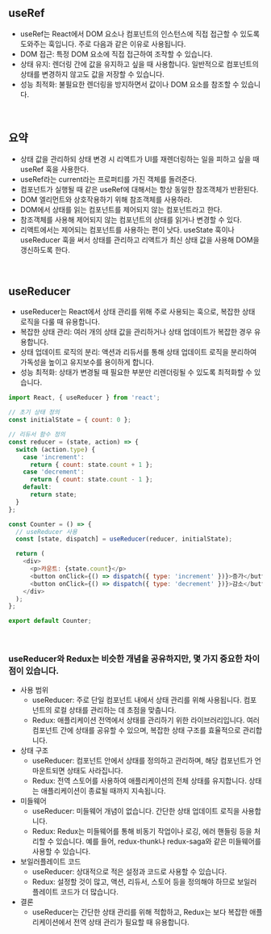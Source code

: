 ## useRef
- useRef는 React에서 DOM 요소나 컴포넌트의 인스턴스에 직접 접근할 수 있도록 도와주는 훅입니다. 주로 다음과 같은 이유로 사용됩니다.
- DOM 접근: 특정 DOM 요소에 직접 접근하여 조작할 수 있습니다.
- 상태 유지: 렌더링 간에 값을 유지하고 싶을 때 사용합니다. 일반적으로 컴포넌트의 상태를 변경하지 않고도 값을 저장할 수 있습니다.
- 성능 최적화: 불필요한 렌더링을 방지하면서 값이나 DOM 요소를 참조할 수 있습니다.
<br/>

## 요약
- 상태 값을 관리하되 상태 변경 시 리액트가 UI를 재렌더링하는 일을 피하고 싶을 때 useRef 훅을 사용한다.
- useRef라는 current라는 프로퍼티를 가진 객체를 돌려준다.
- 컴포넌트가 실행될 때 같은 useRef에 대해서는 항상 동일한 참조객체가 반환된다.
- DOM 엘리먼트와 상호작용하기 위해 참조객체를 사용하라.
- DOM에서 상태를 읽는 컴포넌트를 제어되지 않는 컴포넌트라고 한다.
- 참조객체를 사용해 제어되지 않는 컴포넌트의 상태를 읽거나 변경할 수 있다.
- 리액트에서는 제어되는 컴포넌트를 사용하는 편이 낫다. useState 훅이나 useReducer 훅을 써서 상태를 관리하고 리액트가 최신 상태 값을 사용해 DOM을 갱신하도록 한다.
<br/>

## useReducer
- useReducer는 React에서 상태 관리를 위해 주로 사용되는 훅으로, 복잡한 상태 로직을 다룰 때 유용합니다.
- 복잡한 상태 관리: 여러 개의 상태 값을 관리하거나 상태 업데이트가 복잡한 경우 유용합니다.
- 상태 업데이트 로직의 분리: 액션과 리듀서를 통해 상태 업데이트 로직을 분리하여 가독성을 높이고 유지보수를 용이하게 합니다.
- 성능 최적화: 상태가 변경될 때 필요한 부분만 리렌더링될 수 있도록 최적화할 수 있습니다.
```js
import React, { useReducer } from 'react';

// 초기 상태 정의
const initialState = { count: 0 };

// 리듀서 함수 정의
const reducer = (state, action) => {
  switch (action.type) {
    case 'increment':
      return { count: state.count + 1 };
    case 'decrement':
      return { count: state.count - 1 };
    default:
      return state;
  }
};

const Counter = () => {
  // useReducer 사용
  const [state, dispatch] = useReducer(reducer, initialState);

  return (
    <div>
      <p>카운트: {state.count}</p>
      <button onClick={() => dispatch({ type: 'increment' })}>증가</button>
      <button onClick={() => dispatch({ type: 'decrement' })}>감소</button>
    </div>
  );
};

export default Counter;
```
<br/>

### useReducer와 Redux는 비슷한 개념을 공유하지만, 몇 가지 중요한 차이점이 있습니다.
- 사용 범위
    - useReducer: 주로 단일 컴포넌트 내에서 상태 관리를 위해 사용됩니다. 컴포넌트의 로컬 상태를 관리하는 데 초점을 맞춥니다.
    - Redux: 애플리케이션 전역에서 상태를 관리하기 위한 라이브러리입니다. 여러 컴포넌트 간에 상태를 공유할 수 있으며, 복잡한 상태 구조를 효율적으로 관리합니다.
- 상태 구조
    - useReducer: 컴포넌트 안에서 상태를 정의하고 관리하며, 해당 컴포넌트가 언마운트되면 상태도 사라집니다.
    - Redux: 전역 스토어를 사용하여 애플리케이션의 전체 상태를 유지합니다. 상태는 애플리케이션이 종료될 때까지 지속됩니다.
- 미들웨어
    - useReducer: 미들웨어 개념이 없습니다. 간단한 상태 업데이트 로직을 사용합니다.
    - Redux: Redux는 미들웨어를 통해 비동기 작업이나 로깅, 에러 핸들링 등을 처리할 수 있습니다. 예를 들어, redux-thunk나 redux-saga와 같은 미들웨어를 사용할 수 있습니다.
- 보일러플레이트 코드
    - useReducer: 상대적으로 적은 설정과 코드로 사용할 수 있습니다.
    - Redux: 설정할 것이 많고, 액션, 리듀서, 스토어 등을 정의해야 하므로 보일러플레이트 코드가 더 많습니다.
- 결론
    - useReducer는 간단한 상태 관리를 위해 적합하고, Redux는 보다 복잡한 애플리케이션에서 전역 상태 관리가 필요할 때 유용합니다.
